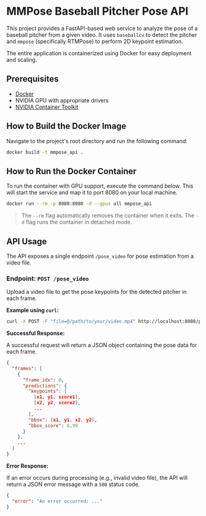 # MMPose Baseball Pitcher Pose API

This project provides a FastAPI-based web service to analyze the pose of a baseball pitcher from a given video. It uses `baseballcv` to detect the pitcher and `mmpose` (specifically RTMPose) to perform 2D keypoint estimation.

The entire application is containerized using Docker for easy deployment and scaling.

## Prerequisites

- [Docker](https://www.docker.com/get-started)
- NVIDIA GPU with appropriate drivers
- [NVIDIA Container Toolkit](https://docs.nvidia.com/datacenter/cloud-native/container-toolkit/latest/install-guide.html)

## How to Build the Docker Image

Navigate to the project's root directory and run the following command:

```bash
docker build -t mmpose_api .
```

## How to Run the Docker Container

To run the container with GPU support, execute the command below. This will start the service and map it to port 8080 on your local machine.

```bash
docker run --rm -p 8080:8080 -d --gpus all mmpose_api
```
> The `--rm` flag automatically removes the container when it exits.
> The `-d` flag runs the container in detached mode.

## API Usage

The API exposes a single endpoint `/pose_video` for pose estimation from a video file.

### Endpoint: `POST /pose_video`

Upload a video file to get the pose keypoints for the detected pitcher in each frame.

**Example using `curl`:**

```bash
curl -X POST -F "file=@/path/to/your/video.mp4" http://localhost:8080/pose_video
```

**Successful Response:**

A successful request will return a JSON object containing the pose data for each frame.

```json
{
  "frames": [
    {
      "frame_idx": 0,
      "predictions": {
        "keypoints": [
          [x1, y1, score1],
          [x2, y2, score2],
          ...
        ],
        "bbox": [x1, y1, x2, y2],
        "bbox_score": 0.99
      }
    },
    ...
  ]
}
```

**Error Response:**

If an error occurs during processing (e.g., invalid video file), the API will return a JSON error message with a `500` status code.

```json
{
  "error": "An error occurred: ..."
}
```